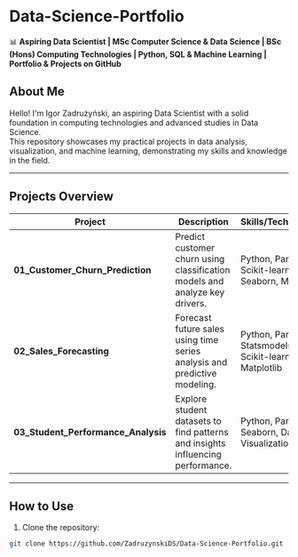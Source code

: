 # Data-Science-Portfolio

📊 **Aspiring Data Scientist | MSc Computer Science & Data Science | BSc (Hons) Computing Technologies | Python, SQL & Machine Learning | Portfolio & Projects on GitHub**

## About Me
Hello! I'm Igor Zadrużyński, an aspiring Data Scientist with a solid foundation in computing technologies and advanced studies in Data Science.  
This repository showcases my practical projects in data analysis, visualization, and machine learning, demonstrating my skills and knowledge in the field.

---

## Projects Overview

| Project | Description | Skills/Technologies |
|---------|-------------|-------------------|
| **01_Customer_Churn_Prediction** | Predict customer churn using classification models and analyze key drivers. | Python, Pandas, Scikit-learn, Seaborn, Matplotlib |
| **02_Sales_Forecasting** | Forecast future sales using time series analysis and predictive modeling. | Python, Pandas, Statsmodels, Scikit-learn, Matplotlib |
| **03_Student_Performance_Analysis** | Explore student datasets to find patterns and insights influencing performance. | Python, Pandas, Seaborn, Data Visualization |

---

## How to Use
1. Clone the repository:
```bash
git clone https://github.com/ZadruzynskiDS/Data-Science-Portfolio.git

